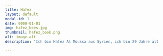 ```yaml
---
title: Hafez
layout: default
modal-id: 1
date: 0000-01-01
img: hafez_bees.jpg
thumbnail: hafez_book.png
alt: image-alt
description: 'Ich bin Hafez Al Moussa aus Syrien, ich bin 29 Jahre alt. Seit März 2017 ich beschäftige mich sehr gerne mit Townbee. Ich finde es ist ein tolles Projekt. Ich habe viel gelernt über die Bienen und habe freundliche Freunde kennen gelernt. Ich fühle mich traurig, dass viele Bienen jedes Jahr sterben und durch Townbee kann ich viel über dieses Problem erfahren.'

---
```

